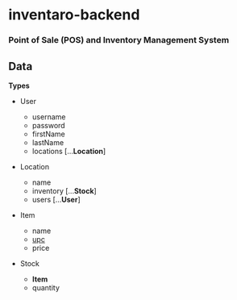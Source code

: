 # inventaro-backend

### Point of Sale (POS) and Inventory Management System

<!--
Skyler Scribbles



-->


## Data

**Types**

- User
  - username
  - password
  - firstName
  - lastName
  - locations [...**Location**]

- Location
  - name
  - inventory [...**Stock**]
  - users [...**User**]

- Item
  - name
  - [upc](https://en.wikipedia.org/wiki/Universal_Product_Code)
  - price

- Stock
  - **Item**
  - quantity

<!-- 
NEEDLESS

**Structure**

Base queries

- U

- User's Locations
    - [...User] -> [...Location]

- Location's Users
    [...Location] -> [...User]

- Items -->